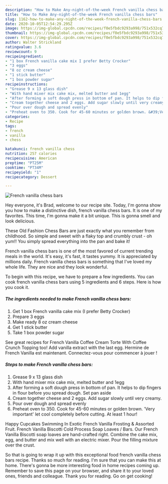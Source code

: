 ```yaml
---
description: "How to Make Any-night-of-the-week French vanilla chess bars"
title: "How to Make Any-night-of-the-week French vanilla chess bars"
slug: 1162-how-to-make-any-night-of-the-week-french-vanilla-chess-bars
date: 2020-10-05T12:54:29.295Z
image: https://img-global.cpcdn.com/recipes/f0e5fbdc9293a998/751x532cq70/french-vanilla-chess-bars-recipe-main-photo.jpg
thumbnail: https://img-global.cpcdn.com/recipes/f0e5fbdc9293a998/751x532cq70/french-vanilla-chess-bars-recipe-main-photo.jpg
cover: https://img-global.cpcdn.com/recipes/f0e5fbdc9293a998/751x532cq70/french-vanilla-chess-bars-recipe-main-photo.jpg
author: Walter Strickland
ratingvalue: 3.6
reviewcount: 9
recipeingredient:
- "1 box French vanilla cake mix I prefer Betty Crocker"
- "3 eggs"
- "8 oz cream cheese"
- "1 stick butter"
- "1 box powder sugar"
recipeinstructions:
- "Grease 9 x 13 glass dish"
- "With hand mixer mix cake mix, melted butter and 1egg"
- "After forming a soft dough press in bottom of pan. It helps to dip fingers in flour before you spread dough. Set pan aside"
- "Cream together cheese and 2 eggs. Add sugar slowly until very creamy."
- "Pour over dough and spread evenly"
- "Preheat oven to 350. Cook for 45-60 minutes or golden brown. &#39;Very important&#39; let cool completely before cutting. At least 1 hour!"
categories:
- Recipe
tags:
- french
- vanilla
- chess

katakunci: french vanilla chess 
nutrition: 257 calories
recipecuisine: American
preptime: "PT25M"
cooktime: "PT34M"
recipeyield: "1"
recipecategory: Dessert

---
```



![French vanilla chess bars](https://img-global.cpcdn.com/recipes/f0e5fbdc9293a998/751x532cq70/french-vanilla-chess-bars-recipe-main-photo.jpg)

Hey everyone, it's Brad, welcome to our recipe site. Today, I'm gonna show you how to make a distinctive dish, french vanilla chess bars. It is one of my favorites. This time, I'm gonna make it a bit unique. This is gonna smell and look delicious.

These Old Fashion Chess Bars are just exactly what you remember from childhood. So simple and sweet with a flaky top and crumbly crust - oh yum!! You simply spread everything into the pan and bake it!

French vanilla chess bars is one of the most favored of current trending meals in the world. It's easy, it's fast, it tastes yummy. It is appreciated by millions daily. French vanilla chess bars is something that I've loved my whole life. They are nice and they look wonderful.


To begin with this recipe, we have to prepare a few ingredients. You can cook french vanilla chess bars using 5 ingredients and 6 steps. Here is how you cook it.

<!--inarticleads1-->

##### The ingredients needed to make French vanilla chess bars:

1. Get 1 box French vanilla cake mix (I prefer Betty Crocker)
1. Prepare 3 eggs
1. Make ready 8 oz cream cheese
1. Get 1 stick butter
1. Take 1 box powder sugar


See great recipes for French Vanilla Coffee Cream Torte With Coffee Crunch Topping too! Add vanilla extract with the last egg. Hermine de French Vanilla est maintenant. Connectez-vous pour commencer à jouer ! 

<!--inarticleads2-->

##### Steps to make French vanilla chess bars:

1. Grease 9 x 13 glass dish
1. With hand mixer mix cake mix, melted butter and 1egg
1. After forming a soft dough press in bottom of pan. It helps to dip fingers in flour before you spread dough. Set pan aside
1. Cream together cheese and 2 eggs. Add sugar slowly until very creamy.
1. Pour over dough and spread evenly
1. Preheat oven to 350. Cook for 45-60 minutes or golden brown. &#39;Very important&#39; let cool completely before cutting. At least 1 hour!


Happy Cupcakes Swimming In Exotic French Vanilla Frosting &amp; Assorted Fruit. French Vanilla Biscotti Cold Process Soap Loaves / Bars. Our French Vanilla Biscotti soap loaves are hand-crafted right. Combine the cake mix, egg, and butter and mix well with an electric mixer. Pour the filling mixture over the crust. 

So that is going to wrap it up with this exceptional food french vanilla chess bars recipe. Thanks so much for reading. I'm sure that you can make this at home. There's gonna be more interesting food in home recipes coming up. Remember to save this page on your browser, and share it to your loved ones, friends and colleague. Thank you for reading. Go on get cooking!
